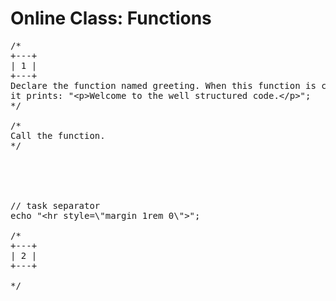 # Online Class: Functions

<pre>
/*
+---+
| 1 |
+---+
Declare the function named greeting. When this function is called,
it prints: "&lt;p&gt;Welcome to the well structured code.&lt;/p&gt;";
*/

/*
Call the function.
*/





// task separator
echo "&lt;hr style=\"margin 1rem 0\"&gt;";

/*
+---+
| 2 |
+---+

*/
</pre>
